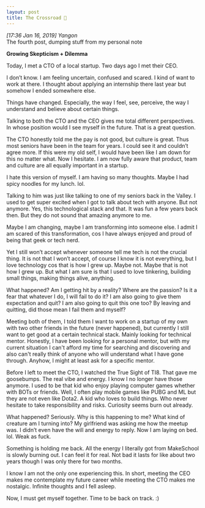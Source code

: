 ```yaml
---
layout: post
title: The Crossroad 🚏
---
```

 
*[17:36 Jan 16, 2019] Yangon*  
The fourth post, dumping stuff from my personal note  

**Growing Skepticism + Dilemma**

Today, I met a CTO of a local startup. Two days ago I met their CEO.  

I don’t know. I am feeling uncertain, confused and scared. I kind of want to work at there. I thought about applying an internship there last year but somehow I ended somewhere else. 

Things have changed. Especially, the way I feel, see, perceive, the way I understand and believe about certain things. 

Talking to both the CTO and the CEO gives me total different perspectives. In whose position would I see myself in the future. That is a great question. 

The CTO honestly told me the pay is not good, but culture is great. Thus most seniors have been in the team for years. I could see it and couldn’t agree more. If this were my old self, I would have been like I am down for this no matter what. Now I hesitate. I am now fully aware that product, team and culture are all equally important in a startup. 

I hate this version of myself. I am having so many thoughts. Maybe I had spicy noodles for my lunch. lol. 

Talking to him was just like talking to one of my seniors back in the Valley. I used to get super excited when I got to talk about tech with anyone. But not anymore. Yes, this technological stack and that. It was fun a few years back then. But they do not sound that amazing anymore to me. 

Maybe I am changing, maybe I am transforming into someone else. I admit I am scared of this transformation, cos I have always enjoyed and proud of being that geek or tech nerd. 

Yet I still won’t accept whenever someone tell me tech is not the crucial thing. It is not that I won’t accept, of course I know it is not everything, but I love technology cos that is how I grew up. Maybe not. Maybe that is not how I grew up. But what I am sure is that I used to love tinkering, building small things, making things alive, anything. 

What happened? Am I getting hit by a reality? Where are the passion? Is it a fear that whatever I do, I will fail to do it? I am also going to give them expectation and quit? I am also going to quit this one too? By leaving and quitting, did those mean I fail them and myself? 

Meeting both of them, I told them I want to work on a startup of my own with two other friends in the future (never happened), but currently I still want to get good at a certain technical stack. Mainly looking for technical mentor. Honestly, I have been looking for a personal mentor, but with my current situation I can't afford my time for searching and discovering and also can't really think of anyone who will understand what I have gone through. Anyhow, I might at least ask for a specific mentor. 

Before I left to meet the CTO, I watched the True Sight of TI8. That gave me goosebumps. The real vibe and energy. I know I no longer have those anymore. I used to be that kid who enjoy playing computer games whether with BOTs or friends. Well, I often play mobile games like PUBG and ML but they are not even like Dota2. A kid who loves to build things. Who never hesitate to take responsibility and risks. Curiosity seems burn out already. 

What happened? Seriously. Why is this happening to me? What kind of creature am I turning into? My girlfriend was asking me how the meetup was. I didn’t even have the will and energy to reply. Now I am laying on bed. lol. Weak as fuck. 

Something is holding me back. All the energy I literally got from MakeSchool is slowly burning out. I can feel it for real. Not bad it lasts for like about two years though I was only there for two months. 

I know I am not the only one experiencing this. 
In short, meeting the CEO makes me contemplate my future career while meeting the CTO makes me nostalgic. Infinite thoughts and I fell asleep. 

Now, I must get myself together. Time to be back on track. :)